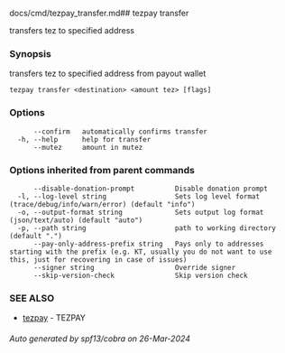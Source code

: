 docs/cmd/tezpay_transfer.md## tezpay transfer

transfers tez to specified address

### Synopsis

transfers tez to specified address from payout wallet

```
tezpay transfer <destination> <amount tez> [flags]
```

### Options

```
      --confirm   automatically confirms transfer
  -h, --help      help for transfer
      --mutez     amount in mutez
```

### Options inherited from parent commands

```
      --disable-donation-prompt          Disable donation prompt
  -l, --log-level string                 Sets log level format (trace/debug/info/warn/error) (default "info")
  -o, --output-format string             Sets output log format (json/text/auto) (default "auto")
  -p, --path string                      path to working directory (default ".")
      --pay-only-address-prefix string   Pays only to addresses starting with the prefix (e.g. KT, usually you do not want to use this, just for recovering in case of issues)
      --signer string                    Override signer
      --skip-version-check               Skip version check
```

### SEE ALSO

* [tezpay](/tezpay/reference/cmd/tezpay)	 - TEZPAY

###### Auto generated by spf13/cobra on 26-Mar-2024
